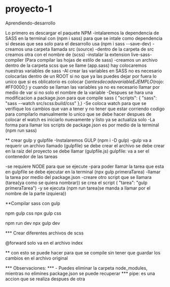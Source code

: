 # proyecto-1
Aprendiendo-desarrollo

Lo primero es descargar el paquete NPM
-intalaremos la dependencia de SASS en la terminal con (npm i sass) para que se intale como dependencia
 si deseas que sea solo para el desarrollo usa (npm i  sass --save-dev)
-creamos una carpeta llamada src (source)
-dentro de la carpeta de src creamos otra con el nombre de (scss)
-instalar la extension live-sass-compiler (Para compilar las hojas de estilo de sass)
-creamos un archivo dentro de la carpeta scss que se llame (app.sass) hay colocaremos nuestras variables de sass
-Al crear las variables en SASS no es necesario colocarlas dentro de un ROOT si no que ya las puedes dejar por fuera
lo unico que si es oblicatorio es colocar ($) antes de cada variable EJEMPLO($rojo: #FF0000;)
y cuando se llaman las variables ya no es necesario llamar por medio de var si no solo el nombre de la variable
-Despues se hara una modificacion a package.json para que compile sass (  "scripts": {
    "sass": "sass --watch src/scss:build/css"
  },)
-Se coloca watch para que se verifique los cambios que van a tener y no tener que estar corriendo codigo para compilarlo manualmente
lo unico que se debe hacer despues de colocar el watch es iniciarlo nuevamente y listo ya se actualiza solo
-La forma para llamar los scripts de package.json es por medio de la terminal (npm run sass)

** crear gulp y gulpfile
-Instalaremos GULP (npm i -D gulp)
-gulp va a requerir un archivo llamado (gulpfile) se debe crear el archivo se debe crear en la raiz 
 del proyecto se debe llamar (gulpfile.js)
 gulpfile: va a ser el contenedor de las tareas

-se requiere NODE para que se ejecute 
-para poder llamar la tarea que esta en gulpfile se debe ejecutar en la terminal (npx gulp primeraTarea)
-llamar la tarea por medio del package.json
    -creare otro script que se llamara (tarea(ya como se quiera nombrar)) se crea el script ( "tarea": "gulp primeraTarea")
    -y se ejecuta (npm run tarea(se manda a llamar por el nombre de la parte izquiera))
 

**Compilar sass con gulp

npm gulp css
npx gulp css

npm run dev
npx gulp dev

*** Crear diferentes archivos de scss

@forward solo va en el archivo index

** con esto se puede hacer para que se compile sin tener que guardar los cambios en el archivo original

*** Observaciones: ***
    - Puedes eliminar la carpeta node_modules, mientras no elimines package.json se puede recuperar
    *** pipe: es una accion que se realiza despues de otra
